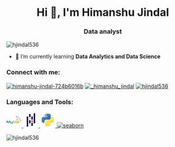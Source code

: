 <h1 align="center">Hi 👋, I'm Himanshu Jindal</h1>
<h3 align="center"> Data analyst</h3>

<p align="left"> <img src="https://komarev.com/ghpvc/?username=hjindal536&label=Profile%20views&color=0e75b6&style=flat" alt="hjindal536" /> </p>

- 🌱 I’m currently learning **Data Analytics and Data Science**

<h3 align="left">Connect with me:</h3>
<p align="left">
<a href="https://linkedin.com/in/himanshu-jindal-724b6016b" target="blank"><img align="center" src="https://raw.githubusercontent.com/rahuldkjain/github-profile-readme-generator/master/src/images/icons/Social/linked-in-alt.svg" alt="himanshu-jindal-724b6016b" height="30" width="40" /></a>
<a href="https://instagram.com/_himanshu_jindal" target="blank"><img align="center" src="https://raw.githubusercontent.com/rahuldkjain/github-profile-readme-generator/master/src/images/icons/Social/instagram.svg" alt="_himanshu_jindal" height="30" width="40" /></a>
<a href="https://www.hackerrank.com/hjindal536" target="blank"><img align="center" src="https://raw.githubusercontent.com/rahuldkjain/github-profile-readme-generator/master/src/images/icons/Social/hackerrank.svg" alt="hjindal536" height="30" width="40" /></a>
</p>

<h3 align="left">Languages and Tools:</h3>
<p align="left"> <a href="https://www.mysql.com/" target="_blank" rel="noreferrer"> <img src="https://raw.githubusercontent.com/devicons/devicon/master/icons/mysql/mysql-original-wordmark.svg" alt="mysql" width="40" height="40"/> </a> <a href="https://pandas.pydata.org/" target="_blank" rel="noreferrer"> <img src="https://raw.githubusercontent.com/devicons/devicon/2ae2a900d2f041da66e950e4d48052658d850630/icons/pandas/pandas-original.svg" alt="pandas" width="40" height="40"/> </a> <a href="https://www.python.org" target="_blank" rel="noreferrer"> <img src="https://raw.githubusercontent.com/devicons/devicon/master/icons/python/python-original.svg" alt="python" width="40" height="40"/> </a> <a href="https://seaborn.pydata.org/" target="_blank" rel="noreferrer"> <img src="https://seaborn.pydata.org/_images/logo-mark-lightbg.svg" alt="seaborn" width="40" height="40"/> </a> </p>

<p><img align="center" src="https://github-readme-stats.vercel.app/api/top-langs?username=hjindal536&show_icons=true&locale=en&layout=compact" alt="hjindal536" /></p>
